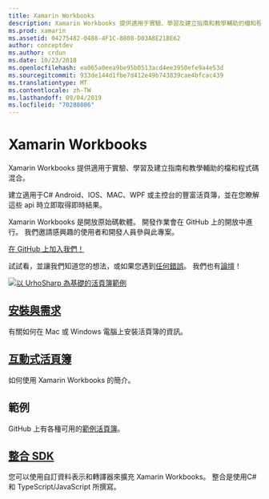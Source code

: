 ```yaml
---
title: Xamarin Workbooks
description: Xamarin Workbooks 提供適用于實驗、學習及建立指南和教學輔助的檔和程式碼混合。
ms.prod: xamarin
ms.assetid: 04275482-0488-4F1C-8808-D03A8E21BE62
author: conceptdev
ms.author: crdun
ms.date: 10/23/2018
ms.openlocfilehash: ea065a0eea9be95b0513acd4ee3950efe9a4e53d
ms.sourcegitcommit: 933de144d1fbe7d412e49b743839cae4bfcac439
ms.translationtype: MT
ms.contentlocale: zh-TW
ms.lasthandoff: 09/04/2019
ms.locfileid: "70288086"
---
```

# <a name="xamarin-workbooks"></a>Xamarin Workbooks

Xamarin Workbooks 提供適用于實驗、學習及建立指南和教學輔助的檔和程式碼混合。

建立適用于C# Android、IOS、MAC、WPF 或主控台的豐富活頁簿，並在您瞭解這些 api 時立即取得即時結果。

Xamarin Workbooks 是開放原始碼軟體。 開發作業會在 GitHub 上的開放中進行。 我們邀請感興趣的使用者和開發人員參與此專案。

[在 GitHub 上加入我們！](https://github.com/Microsoft/workbooks)

試試看，並讓我們知道您的想法，或如果您遇到[任何錯誤](~/tools/workbooks/install.md#reporting-bugs)。 我們也有[論壇](https://forums.xamarin.com/categories/inspector)！

[![](images/interactive-1.0.0-urho-planet-earth-small.png "以 UrhoSharp 為基礎的活頁簿範例")](images/interactive-1.0.0-urho-planet-earth.png#lightbox)

## <a name="installation-and-requirementsinstallmd"></a>[安裝與需求](install.md)

有關如何在 Mac 或 Windows 電腦上安裝活頁簿的資訊。

## <a name="interactive-workbooksworkbookmd"></a>[互動式活頁簿](workbook.md)

如何使用 Xamarin Workbooks 的簡介。

## <a name="samples"></a>範例

GitHub 上有各種可用的[範例活頁簿](https://github.com/xamarin/workbooks)。

## <a name="integration-sdksdkindexmd"></a>[整合 SDK](sdk/index.md)

您可以使用自訂資料表示和轉譯器來擴充 Xamarin Workbooks。 整合是使用C#和 TypeScript/JavaScript 所撰寫。
